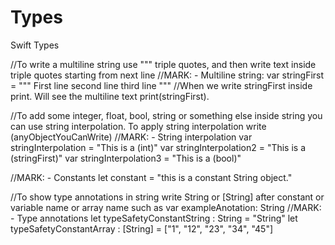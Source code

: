 # Types
Swift Types

//To write a multiline string use """ triple quotes, and then write text inside triple quotes starting from next line 
//MARK: - Multiline string: 
var stringFirst = """
First line 
second line 
third line
"""
//When we write  stringFirst  inside print. Will see the multiline text
print(stringFirst). 

//To add some integer, float, bool, string or something else inside string you can use  string interpolation. To apply string interpolation write \(anyObjectYouCanWrite)
//MARK: - String interpolation
var stringInterpolation = "This is a \(int)"
var stringInterpolation2 = "This is a \(stringFirst)"
var stringInterpolation3 = "This is a \(bool)"

//MARK: - Constants
let constant = "this is a constant String object."

//To show type annotations in string write String or [String] after constant or variable name or array name such as var exampleAnotation: String
//MARK: - Type annotations
let typeSafetyConstantString : String = "String"
let typeSafetyConstantArray : [String] = ["1", "12", "23", "34", "45"]
